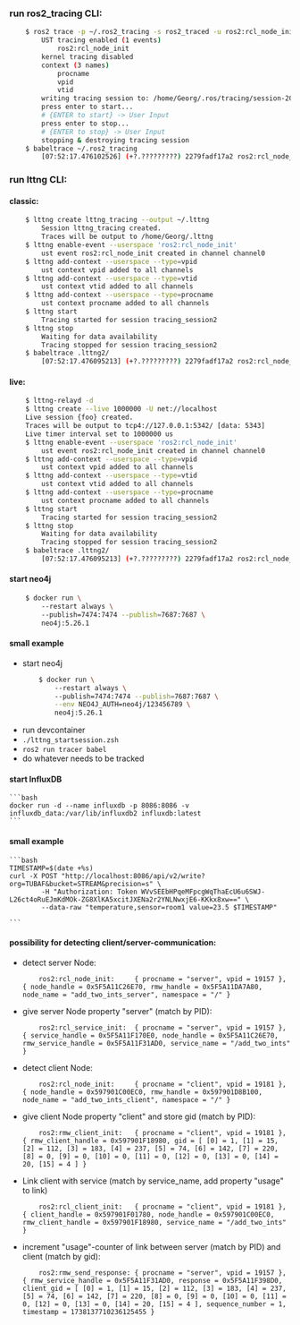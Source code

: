 ### run ros2_tracing CLI:
``` bash
    $ ros2 trace -p ~/.ros2_tracing -s ros2_traced -u ros2:rcl_node_init -l
        UST tracing enabled (1 events)
            ros2:rcl_node_init
        kernel tracing disabled
        context (3 names)
            procname
            vpid
            vtid
        writing tracing session to: /home/Georg/.ros/tracing/session-20250115075204
        press enter to start...
        # {ENTER to start} -> User Input
        press enter to stop...
        # {ENTER to stop} -> User Input
        stopping & destroying tracing session
    $ babeltrace ~/.ros2_tracing
        [07:52:17.476102526] (+?.?????????) 2279fadf17a2 ros2:rcl_node_init: { cpu_id = 1 }, { vpid = 20227, vtid = 20227, procname = "talker" }, { node_handle = 0x63CDC2EFB6E0, rmw_handle = 0x63CDC30308D0, node_name = "minimal_publisher", namespace = "/" }
```

### run lttng CLI:
#### classic:

```bash
    $ lttng create lttng_tracing --output ~/.lttng
        Session lttng_tracing created.
        Traces will be output to /home/Georg/.lttng
    $ lttng enable-event --userspace 'ros2:rcl_node_init'
        ust event ros2:rcl_node_init created in channel channel0
    $ lttng add-context --userspace --type=vpid 
        ust context vpid added to all channels
    $ lttng add-context --userspace --type=vtid
        ust context vtid added to all channels
    $ lttng add-context --userspace --type=procname
        ust context procname added to all channels
    $ lttng start                                  
        Tracing started for session tracing_session2
    $ lttng stop 
        Waiting for data availability
        Tracing stopped for session tracing_session2
    $ babeltrace .lttng2/             
        [07:52:17.476095213] (+?.?????????) 2279fadf17a2 ros2:rcl_node_init: { cpu_id = 1 }, { vpid = 20227, vtid = 20227, procname = "talker" }, { node_handle = 0x63CDC2EFB6E0, rmw_handle = 0x63CDC30308D0, node_name = "minimal_publisher", namespace = "/" }
```

#### live:

```bash
    $ lttng-relayd -d
    $ lttng create --live 1000000 -U net://localhost
    Live session {foo} created.
    Traces will be output to tcp4://127.0.0.1:5342/ [data: 5343]
    Live timer interval set to 1000000 us
    $ lttng enable-event --userspace 'ros2:rcl_node_init'
        ust event ros2:rcl_node_init created in channel channel0
    $ lttng add-context --userspace --type=vpid 
        ust context vpid added to all channels
    $ lttng add-context --userspace --type=vtid
        ust context vtid added to all channels
    $ lttng add-context --userspace --type=procname
        ust context procname added to all channels
    $ lttng start                                  
        Tracing started for session tracing_session2
    $ lttng stop 
        Waiting for data availability
        Tracing stopped for session tracing_session2
    $ babeltrace .lttng2/             
        [07:52:17.476095213] (+?.?????????) 2279fadf17a2 ros2:rcl_node_init: { cpu_id = 1 }, { vpid = 20227, vtid = 20227, procname = "talker" }, { node_handle = 0x63CDC2EFB6E0, rmw_handle = 0x63CDC30308D0, node_name = "minimal_publisher", namespace = "/" }
```

#### start neo4j

```bash
    $ docker run \                     
        --restart always \                    
        --publish=7474:7474 --publish=7687:7687 \
        neo4j:5.26.1
```

#### small example
* start neo4j
    ```bash
        $ docker run \                     
            --restart always \                    
            --publish=7474:7474 --publish=7687:7687 \
            --env NEO4J_AUTH=neo4j/123456789 \
            neo4j:5.26.1
    ```
* run devcontainer
* `./lttng_startsession.zsh`
* `ros2 run tracer babel`
* do whatever needs to be tracked

#### start InfluxDB
    ```bash
	docker run -d --name influxdb -p 8086:8086 -v influxdb_data:/var/lib/influxdb2 influxdb:latest
    ```

#### small example
    ```bash
	TIMESTAMP=$(date +%s)
	curl -X POST "http://localhost:8086/api/v2/write?org=TUBAF&bucket=STREAM&precision=s" \
     	    -H "Authorization: Token WVvSEEbHPqeMFpcgWqThaEcU6u6SWJ-L26ct4oRuEJmKdMOk-ZG8XlKA5xcitJXENa2r2YNLNwxjE6-KKkx8xw==" \
     	    --data-raw "temperature,sensor=room1 value=23.5 $TIMESTAMP"

    ```

#### possibility for detecting client/server-communication:
* detect server Node:
    ```log
        ros2:rcl_node_init:     { procname = "server", vpid = 19157 }, { node_handle = 0x5F5A11C26E70, rmw_handle = 0x5F5A11DA7A80, node_name = "add_two_ints_server", namespace = "/" }
    ```
* give server Node property "server" (match by PID):
    ```log
        ros2:rcl_service_init:  { procname = "server", vpid = 19157 }, { service_handle = 0x5F5A11F170E0, node_handle = 0x5F5A11C26E70, rmw_service_handle = 0x5F5A11F31AD0, service_name = "/add_two_ints" }
    ```
* detect client Node:
    ```log
        ros2:rcl_node_init:     { procname = "client", vpid = 19181 }, { node_handle = 0x597901C00EC0, rmw_handle = 0x597901D8B100, node_name = "add_two_ints_client", namespace = "/" }
    ```
* give client Node property "client" and store gid (match by PID):
    ```log
        ros2:rmw_client_init:   { procname = "client", vpid = 19181 }, { rmw_client_handle = 0x597901F18980, gid = [ [0] = 1, [1] = 15, [2] = 112, [3] = 183, [4] = 237, [5] = 74, [6] = 142, [7] = 220, [8] = 0, [9] = 0, [10] = 0, [11] = 0, [12] = 0, [13] = 0, [14] = 20, [15] = 4 ] }
    ```
* Link client with service (match by service_name, add property "usage" to link)
    ```log
        ros2:rcl_client_init:   { procname = "client", vpid = 19181 }, { client_handle = 0x597901F01780, node_handle = 0x597901C00EC0, rmw_client_handle = 0x597901F18980, service_name = "/add_two_ints" }
    ```
<!-- ros2:rmw_send_request:  { procname = "client", vpid = 19181 }, { rmw_client_handle = 0x597901F18980, request = 0x597901F21100, sequence_number = 1 } -->
<!-- ros2:rmw_take_request:  { procname = "server", vpid = 19157 }, { rmw_service_handle = 0x5F5A11F31AD0, request = 0x5F5A11F38BA0, client_gid = [ [0] = 1, [1] = 15, [2] = 112, [3] = 183, [4] = 237, [5] = 74, [6] = 142, [7] = 220, [8] = 0, [9] = 0, [10] = 0, [11] = 0, [12] = 0, [13] = 0, [14] = 20, [15] = 4 ], sequence_number = 1, taken = 1 } -->
* increment "usage"-counter of link between server (match by PID) and client (match by gid):
    ```log
        ros2:rmw_send_response: { procname = "server", vpid = 19157 }, { rmw_service_handle = 0x5F5A11F31AD0, response = 0x5F5A11F398D0, client_gid = [ [0] = 1, [1] = 15, [2] = 112, [3] = 183, [4] = 237, [5] = 74, [6] = 142, [7] = 220, [8] = 0, [9] = 0, [10] = 0, [11] = 0, [12] = 0, [13] = 0, [14] = 20, [15] = 4 ], sequence_number = 1, timestamp = 1738137710236125455 }
    ```
```
